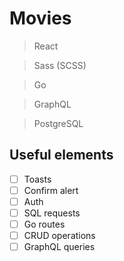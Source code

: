 # Movies

> React

> Sass (SCSS)

> Go

> GraphQL

> PostgreSQL

## Useful elements

- [ ] Toasts
- [ ] Confirm alert
- [ ] Auth
- [ ] SQL requests
- [ ] Go routes
- [ ] CRUD operations
- [ ] GraphQL queries
